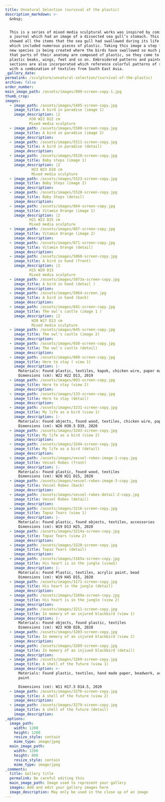 ```yaml
---
title: Unnatural Selection (survival of the plastic)
description_markdown: >-
  &nbsp;


  This is a series of mixed media sculptural works was inspired by coming across
  a journal which had an image of a dissected sea gull’s stomach. This image
  showed all the items that the sea gull had swallowed during its life span
  which included numerous pieces of plastic. Taking this image a step further,
  new species is being created where the birds have swallowed so much plastic
  that parts of their anatomy are composed of plastic, so they come to have
  plastic beaks, wings, feet and so on. Embroidered patterns and painted
  sections are also incorporated which reference colorful patterns of some birds
  with a combination of textiles from South East Asia.
_gallery_date:
permalink: /sculpture/unnatural-selection/(survival-of-the-plastic)
archive: false
order_number:
main_image_path: /assets/images/089-screen-copy-1.jpg
thumb_crop:
images:
  - image_path: /assets/images/5495-screen-copy.jpg
    image_title: A bird in paradise (image 1)
    image_description: |2
           H30 W22 D22 cm
           Mixed media sculpture 
  - image_path: /assets/images/5500-screen-copy.jpg
    image_title: A bird in paradise (image 2)
    image_description:
  - image_path: /assets/images/5511-screen-copy.jpg
    image_title: A bird in paradise (detail)
    image_description:
  - image_path: /assets/images/5520-screen-copy.jpg
    image_title: Baby steps (image 1)
    image_description: |2
            H23 W23 D10 cm
            Mixed media sculpture
  - image_path: /assets/images/5523-screen-copy.jpg
    image_title: Baby Steps (image 2)
    image_description:
  - image_path: /assets/images/5528-screen-copy.jpg
    image_title: Baby Steps (detail)
    image_description:
  - image_path: /assets/images/664-screen-copy.jpg
    image_title: Vitamin Orange (image 1)
    image_description: |2
           H21 W22 D25 cm
           Mixed media sculpture
  - image_path: /assets/images/667-screen-copy.jpg
    image_title: Vitamin Orange (image 2)
    image_description:
  - image_path: /assets/images/671-screen-copy.jpg
    image_title: Vitamin Orange (detail)
    image_description:
  - image_path: /assets/images/5060-screen-copy.jpg
    image_title: A bird in hand (front)
    image_description: |2
           H15 W20 D15
           Mixed media sculpture 
  - image_path: /assets/images/5073a-screen-copy.jpg
    image_title: A bird in hand (detail )
    image_description:
  - image_path: /assets/images/5064-screen.jpg
    image_title: A bird in hand (back)
    image_description:
  - image_path: /assets/images/641-screen-copy.jpg
    image_title: The owl's castle (image 1 )
    image_description: |2
            H28 W17 D13 cm
            Mixed media sculpture 
  - image_path: /assets/images/645-screen-copy.jpg
    image_title: The owl's castle (image 2)
    image_description:
  - image_path: /assets/images/650-screen-copy.jpg
    image_title: The owl's castle (detail)
    image_description:
  - image_path: /assets/images/089-screen-copy.jpg
    image_title: Here to stay ( view 1)
    image_description: |-
      Materials: Found plastic, textiles, kapok, chicken wire, paper mache
      Dimensions (cm): W22 H22 D13, 2019
  - image_path: /assets/images/093-screen-copy.jpg
    image_title: Here to stay (view 2)
    image_description:
  - image_path: /assets/images/133-screen-copy.jpg
    image_title: Here to stay (detail)
    image_description:
  - image_path: /assets/images/3231-screen-copy.jpg
    image_title: My life as a bird (view 1)
    image_description: |-
      Materials: Found objects, found wood, textiles, chicken wire, paper mache
      Dimensions (cm): W26 H30.5 D19, 2020
  - image_path: /assets/images/3243-screen-copy.jpg
    image_title: My life as a bird (view 2)
    image_description:
  - image_path: /assets/images/3244-screen-copy.jpg
    image_title: My life as a bird (detail)
    image_description:
  - image_path: /assets/images/vessel-robes-image-1-copy.jpg
    image_title: Vessel Robes (front)
    image_description: |-
      Materials: Found plastic, found wood, textiles
      Dimensions (cm): W20 H21 D15, 2020
  - image_path: /assets/images/vessel-robes-image-3-copy.jpg
    image_title: Vessel Robes (back)
    image_description:
  - image_path: /assets/images/vessel-robes-detail-2-copy.jpg
    image_title: Vessel Robes (detail)
    image_description:
  - image_path: /assets/images/3216-screen-copy.jpg
    image_title: Topaz Tears (view 1)
    image_description: |-
      Materials: Found plastic, found objects, textiles, accessories
      Dimensions (cm): W19 D13 H25, 2020
  - image_path: /assets/images/3214a-screen-copy.jpg
    image_title: Topaz Tears (view 2)
    image_description:
  - image_path: /assets/images/3220-screen-copy.jpg
    image_title: Topaz Tears (detail)
    image_description:
  - image_path: /assets/images/3165a-screen-copy.jpg
    image_title: His heart is in the jungle (view1)
    image_description: |-
      Materials: Found Plastic, textiles, acrylic paint, bead
      Dimensions (cm): W19 H45 D15, 2020
  - image_path: /assets/images/3171-screen-copy.jpg
    image_title: His heart in the jungle (detail)
    image_description:
  - image_path: /assets/images/3169a-screen-copy.jpg
    image_title: His heart is in the jungle (view 2)
    image_description:
  - image_path: /assets/images/3211-screen-copy.jpg
    image_title: In memory of an injured blackbird (view 1)
    image_description: |-
      Materials: Found objects, found plastic, textiles
      Dimensions (cm): W22 H30 D28, 2020
  - image_path: /assets/images/3203-screen-copy.jpg
    image_title: In memory of an injured blackbird (view 2)
    image_description:
  - image_path: /assets/images/3209-screen-copy.jpg
    image_title: In memory of an injiued blackbird (detail)
    image_description:
  - image_path: /assets/images/3269-screen-copy.jpg
    image_title: A shell of the future (view 1)
    image_description: >-
      Materials: Found plastic, textiles, hand made paper, beadwork, acrylic
      paint

      Dimensions (cm): W11 H17.5 D14.5, 2020
  - image_path: /assets/images/3276-screen-copy.jpg
    image_title: A shell of the future (view 2)
    image_description:
  - image_path: /assets/images/3279-screen-copy.jpg
    image_title: A shell of the future (detail)
    image_description:
_options:
  image_path:
    width: 1200
    height: 1200
    resize_style: contain
    mime_type: image/jpeg
  main_image_path:
    width: 1200
    height: 800
    resize_style: contain
    mime_type: image/jpeg
_comments:
  title: Gallery title
  permalink: Be careful editing this
  main_image_path: Image used to represent your gallery
  images: Add and edit your gallery images here
  image_description: May only be used in the close up of an image
---
```



